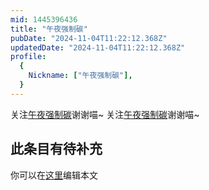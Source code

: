 ```yaml
---
mid: 1445396436
title: "午夜强制碳"
pubDate: "2024-11-04T11:22:12.368Z"
updatedDate: "2024-11-04T11:22:12.368Z"
profile:
  {
    Nickname: ["午夜强制碳"],
  }
---
```


关注[午夜强制碳](https://space.bilibili.com/1445396436)谢谢喵~ 关注[午夜强制碳](https://space.bilibili.com/1445396436)谢谢喵~

## 此条目有待补充
你可以在[这里](https://github.com/Yuhanawa/VTuber.ICU-Content/edit/master/v/午夜强制碳/index.md)编辑本文
